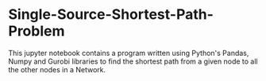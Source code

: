 # Single-Source-Shortest-Path-Problem
This jupyter notebook contains a program written using Python's Pandas, Numpy and Gurobi libraries to find the shortest path from a given node to all the other nodes in a Network.
